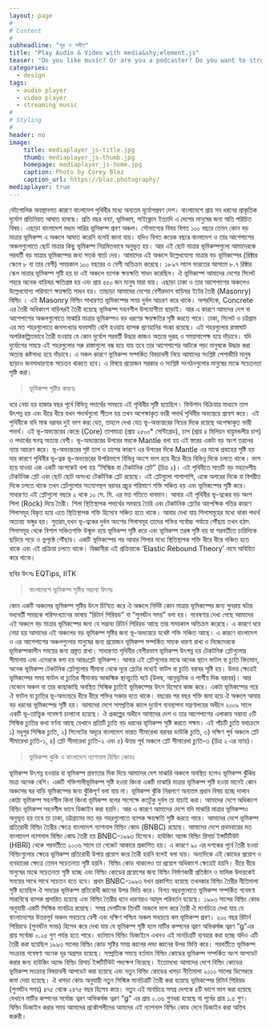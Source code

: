 ```yaml
---
layout: page
#
# Content
#
subheadline: "সুর ও সঙ্গীত"
title: "Play Audio & Video with media&shy;element.js"
teaser: "Do you like music? Or are you a podcaster? Do you want to stream your videos in a nice player? Than you likely will like the integration of <em>mediaelement.js</em>. It enables you to play music and stream video in a consistent player that looks in each browser delicious. It even works in IE6-8."
categories:
  - design
tags:
  - audio player
  - video player
  - streaming music
#
# Styling
#
header: no
image:
    title: mediaplayer_js-title.jpg
    thumb: mediaplayer_js-thumb.jpg
    homepage: mediaplayer_js-home.jpg
    caption: Photo by Corey Blaz
    caption_url: https://blaz.photography/
mediaplayer: true
---
```


ভৌগোলিক অবস্থানগত কারণে বাংলাদেশ পৃথিবীর মধ্যে অন্যতম দূর্যোগপ্রবণ দেশ। বাংলাদেশে প্রায় সব ধরনের প্রাকৃতিক দূর্যোগ প্রতিনিয়ত আঘাত হানছে। প্রতি বছর বন্যা, ভূমিধ্বস, সাইক্লোন ইত্যাদি এ দেশের মানুষের জন্য অতি পরিচিত বিষয়। এছাড়া বাংলাদেশ মধ্যম সারির ভূমিকম্প প্রবণ অঞ্চল। সৌভাগ্যের বিষয় বিগত ১০০ বছরে তেমন কোন বড় মাত্রার ভূমিকম্প এ অঞ্চলে আঘাত করেনি বলেই জানা যায়। যদিও বিগত কয়েক বছরে বাংলাদেশ ও তার আশেপাশের অঞ্চলগুলোতে ছোট মাত্রার কিছু ভূমিকম্প নিয়মিতভাবে অনুভূত হয়। আর এই ছোট মাত্রার ভূমিকম্পগুলো আমাদেরকে পরবর্তী বড় মাত্রার ভূমিকম্পের জন্য সতর্ক বার্তা দেয়। আমাদের এই অঞ্চলে উল্লেখযোগ্য মাত্রার বড় ভূমিকম্পের (রিক্টার স্কেলে ৮ বা তার বেশী) সময়কাল ১০০ বছরের ও বেশী অতিক্রম করেছে। ১৮৯৭ সালে ভারতের আসামে ৮.৭ রিক্টার স্কেল মাত্রার ভূমিকম্প সৃষ্টি হয় যা এই অঞ্চলে ব্যাপক ক্ষয়ক্ষতি সাধন করেছিল। ঐ ভূমিকম্পে আমাদের দেশের সিলেট শহরে অনেক বাড়িঘর ক্ষতিগ্রস্ত হয় এবং প্রায় ৫৫০ জন মানুষ মারা যায়। এছাড়া ঢাকা ও তার আশেপাশের অঞ্চলেও উল্লেখযোগ্য পরিমাণে ক্ষয়ক্ষতি সাধন হয়। তাছাড়া আমাদের দেশের বেশীরভাগ বাড়িঘর ইটের তৈরী (Masonry) বিল্ডিং । এই Masonry বিল্ডিং সাধারণত ভূমিকম্পের সময় দুর্বল আচরণ করে থাকে। অপরদিকে, Concrete এর তৈরী অধিকাংশ   বাড়িঘরই তৈরী হয়েছে ভূমিকম্প সহনশীল উপযোগীতা ছাড়াই। আর এ কারণে আমদের দেশ বা আশেপাশের অঞ্চলগুলোতে মাঝারি মাত্রার ভূমিকম্পও বড় ধরণের ক্ষয়ক্ষতির সৃষ্টি করতে পারে। ঢাকা, সিলেট ও চট্টগ্রাম এর মত শহরগুলোতে জনসংখ্যার ঘনবসতি বেশি হওয়ায় ব্যাপক প্রাণহানির শংকা রয়েছে। এই শহরগুলোর রাস্তাঘাট অপরিকল্পিতভাবে তৈরী হওয়ায় যে কোন দুর্যোগ পরবর্তী উদ্ধার কাজও অত্যন্ত দুরূহ ও সময়সাপেক্ষ হয়ে দাঁড়াবে। যদি দুর্যোগের সময়ে এই শহরগুলোর সরু রাস্তাগুলো বন্ধ হয়ে যায় তবে তার আশেপাশের আটকে পড়া মানুষকে উদ্ধার করা অত্যন্ত কষ্টসাধ্য হয়ে দাঁড়াবে। এ সকল কারণে ভূমিকম্প সম্পর্কিত বিষয়াবলী নিয়ে আমাদের সংশ্লিষ্ট পেশাজীবি মানুষ ছাড়াও জনসাধারণকে সচেতন থাকতে হবে। এ বিষয়ে প্রয়োজন সরকার ও সংশ্লিষ্ট সংগঠনগুলোর মানুষের মাঝে সচেতনতা সৃষ্টি করা।

> ভূমিকম্প সৃষ্টির কারণঃ

ধরে নেয়া হয় হাজার বছর পূর্বে বিভিন্ন পদার্থের সমন্বয়ে এই পৃথিবীর সৃষ্টি হয়েছিল। ফিউশান বিক্রিয়ার মাধ্যমে তাপ উৎপন্ন হয় এবং ধীরে ধীরে যখন পদার্থগুলো শীতল হয় তখন অপেক্ষাকৃত ভারী পদার্থ পৃথিবীর অভ্যন্তরে প্রবেশ করে। এই পৃথিবীকে যদি মাঝ বরাবর দুই ভাগ করা যেত, তাহলে দেখা যেত ভূ-অভ্যন্তরের নিচের দিকে রয়েছে অপেক্ষাকৃত ভারী পদার্থ। এই ভূ-অভ্যন্তরের কেন্দ্রে (Core) তাপমাত্রা (প্রায় ২৫০০° সেন্টিগ্রেড), চাপ (প্রায় ৪ মিলিয়ন বায়ুমন্ডলীয় চাপ) ও পদার্থের ঘনত্ব অত্যন্ত বেশী। ভূ-অভ্যন্তরের উপরের স্তরকে Mantle বলা হয় এই স্তরের একটা বড় অংশ তরলের ন্যায় আচরণ করে।   ভূ-অভ্যন্তরের সৃষ্ট তাপ ও চাপের কারণে এর উপরের দিকে Mantle এর মাঝে প্রবাহের সৃষ্টি হয় যার কারণে পৃথিবীর ভূ-ত্বক ভূ-অভ্যন্তরের উপরিভাগে বিভিন্ন অংশে ভাগ হয়ে ধীরে ধীরে বিভিন্ন দিকে চলতে থাকে। ভাগ হয়ে যাওয়া এক একটি অংশকেই বলা হয় “সিস্মিক বা টেকটনিক প্লেট” (চিত্র ২)। এই পৃথিবীতে সাতটি বড় মহাদেশীয় টেকটনিক প্লেট এবং ছোট ছোট অসংখ্য টেকটনিক প্লেট রয়েছে। এই প্লেটগুলো পাশাপাশি, একে অপরের দিকে বা বিপরীত দিকে চলতে থাকে তখন প্লেটগুলোর সংযোগস্থল বরাবর প্রচুর পরিমাণে শক্তি সঞ্চিত হয় এবং ভূমিকম্পের সৃষ্টি করে। সাধারণত এই প্লেটগুলো বছরে ২ থকে ১০ সে. মি. এর মত গতিতে ধাবমান। আবার এই পৃথিবীর ভূ-ত্বকের বড় অংশ শিলা (Rock) দিয়ে তৈরী। শিলা স্থিতিস্থাপক পদার্থের  সমন্বয়ে তৈরি এবং টেকটনিক প্লেটের আপেক্ষিক গতির কারণে শিলাসমূহ বিকৃত হয়ে এতে স্থিতিস্থাপক শক্তি হিসেবে সঞ্চিত হতে থাকে।  আবার দেখা যায় শিলাসমূহের মধ্যে থাকা পদার্থ অত্যন্ত্য ভঙ্গুর হয়। সুতরাং,যখন ভূ-ত্বকের দুর্বল অংশের শিলাসমূহ তাদের শক্তির সর্বোচ্চ পর্যায়ে পৌঁছায় তখন হঠাৎ শিলাসমূহ থেকে বিশাল সঞ্চিতশক্তি উন্মুক্ত হয়ে ভূমিকম্প সৃষ্টি করে এবং ভূমিকম্প তরঙ্গ সৃষ্টি হয় যা পরবর্তীতে চারিদিকে ছড়িয়ে পড়ে ও ভুপৃষ্ঠে পৌঁছায়। একটি ভূমিকম্পের পর আবার শিলার মধ্যে স্থিতিস্থাপক শক্তি ধীরে ধীরে সঞ্চিত হতে থাকে এবং এই প্রক্রিয়া চলতে থাকে। বিজ্ঞানীরা এই প্রক্রিয়াকে ‘Elastic Rebound Theory’  নামে অবিহিত করে থাকে।

ছবির উৎসঃ EQTips, IITK

> বাংলাদেশে ভূমিকম্প সৃষ্টির সম্ভাব্য উৎসঃ

কোন একটি অঞ্চলের ভূমিকম্প সৃষ্টির উৎস চিন্হিত করে ঐ অঞ্চলে  নির্দিষ্ট কোন মাত্রার ভূমিকম্পের জন্য পুনরায় ঘটার মধ্যবর্তী সময়কে পরিসংখ্যানের ভাষায় “রিটার্ন পিরিয়ড” বা “পুনর্ঘটন সময়” বলা হয়। গবেষণায় দেখা গেছে আমাদের এই অঞ্চলে বড় মাত্রার ভূমিকম্পের জন্য যে সম্ভাব্য রিটার্ন পিরিয়ড আছে তার সময়কাল অতিক্রম করেছে। এ কারণে ধরে নেয়া হয় আমাদের এই অঞ্চলের বড় ভূমিকম্প সৃষ্টির জন্য ভূ-অভ্যন্তরে যথেষ্ট শক্তি সঞ্চিত আছে। এ কারণে বাংলাদেশ ও এর আশেপাশের অঞ্চলগুলোর মানুষের জন্য প্রয়োজন ভূমিকম্প সম্পর্কিত সম্যক ধারণা রাখা ও নিজেদেরকে ভূমিকম্পকালীন সময়ের জন্য প্রস্তুত রাখা। সাধারণত পৃথিবীর বেশীরভাগ ভূমিকম্প উৎপন্ন হয় টেকটনিক প্লেটগুলোর সীমানায় এবং এদেরকে বলা হয় আন্তঃপ্লেট ভূমিকম্প। আবার এই প্লেটগুলোর মাঝে অনেক স্থানে ফাটল বা চ্যুতি বিদ্যমান, অনেক ভূমিকম্প টেকটনিক প্লেটগুলোর সীমানা থেকে দূরে প্লেটের মধ্যেই ফাটল বা চ্যুতি বরাবর সৃষ্টি হয়। উভয় ক্ষেত্রেই ভূমিকম্পের সময় ফাটল বা চ্যুতির সীমানায় আকস্মিক স্থানচ্যুতি ঘটে (উলম্ব, আনুভূমিক ও পার্শীয় দিক বরাবর)। আর যেকোন অঞ্চল বা তার কাছাকাছি অবস্থিত সিস্মিক চ্যুতিই ভূমিকম্পের উৎস হিসেবে কাজ করে। একটা ভূমিকম্পের পরে ঐ ফাটল বা চ্যুতির ভূ-অভ্যন্তরে ধীরে ধীরে শক্তির সঞ্চার হতে থাকে। বছরের পর বছর শক্তি জমা হয়ে ঐ অঞ্চলে আবার বড় ধরনের ভূমিকম্পের সৃষ্টি হয়। আমাদের দেশে সাম্প্রতিক কালে দুর্যোগ ব্যবস্থাপনা মন্ত্রণালয়ের অধীনে ২০০৯ সালে একটি ভূ-তাত্ত্বিক গবেষণা চালানো হয়েছে। ঐ প্রকল্পের অধীনে আমাদের দেশ ও তার আশেপাশের এলাকায় সম্ভাব্য ৫টি সিস্মিক চ্যুতির কথা বর্ণনা আছে যেখানে প্রতিটি চ্যুতি বড় ধরনের ভূমিকম্প সৃষ্টি করতে সক্ষম। এই পাঁচটি চ্যুতি যথাক্রমে ১) মধুপুর সিস্মিক চ্যুতি, ২) সিলেটের অদূরে বাংলাদেশ ভারত সীমারেখা বরাবর ডাউকি চ্যুতি, ৩) দক্ষিণ পূর্ব অঞ্চলে প্লেট সীমারেখা চ্যুতি-১, ৪) প্লেট সীমারেখা চ্যুতি-২ এবং ৫) উত্তর পূর্ব অঞ্চলে প্লেট সীমারেখা চ্যুতি-৩ (চিত্র ২ এর ন্যায়)।

> ভুমিকম্প ঝুকি ও বাংলাদেশ ন্যাশনাল বিল্ডিং কোডঃ  

ভূমিকম্প উৎপন্ন হওয়ার বা ভূমিকম্প প্রবণতার দিক দিয়ে আমাদের দেশ মাঝারি অঞ্চলে অবস্থিত হলেও ভূমিকম্প ঝুঁকির  মাত্রা অনেক বেশি। একটি শক্তিশালীভূমিকম্প সৃষ্টি হওয়া কিংবা একটি মাঝারি মাত্রার ভূমিকম্প সৃষ্টি হওয়া মানেই কোন অঞ্চলের ঘর বাড়ি ভূমিকম্পের জন্য ঝুঁকিপূর্ণ বলা যায় না। ভূমিকম্প ঝুঁকি নিরূপণে অন্যতম প্রধান বিষয় হচ্ছে দালান কোঠা ভূমিকম্প সহনশীল কিনা কিংবা ভূমিকম্প বলের সাপেক্ষে কতটুকু দুর্বল তা যাচাই করা। আমাদের দেশে অধিকাংশ বিল্ডিং ভূমিকম্প সহনশীল ভাবে ডিজাইন করা হয়নি। আর এ কারণে আমাদের দেশে যদি মাঝারি মাত্রার ভূমিকম্পও অনুভূত হয় তবে তা ঢাকা, চট্টগ্রামের মত বড় শহরগুলোতে ব্যাপক ক্ষয়ক্ষতি সৃষ্টি করতে পারে। আমাদের দেশে ভূমিকম্প প্রতিরোধী বিল্ডিং তৈরীর ক্ষেত্রে বাংলাদেশ ন্যাশনাল বিল্ডিং কোড (BNBC) রয়েছে। আমাদের দেশে প্রথমবারের মত বাংলাদেশ ন্যাশনাল বিল্ডিং কোড তৈরী হয় BNBC-১৯৯৩ হিসেবে। হাউজিং অ্যান্ড বিল্ডিং রিসার্চ ইন্সটিটিউট (HBRI) থেকে পরবর্তীতে ২০০৬ সালে তা গেজেট আকারে প্রকাশিত হয়। এ কারণে ৯০ এর দশকের পূর্বে তৈরী হওয়া বিল্ডিংগুলোর ক্ষেত্রে ভূমিকম্প প্রতিরোধী উপায় প্রয়োগ করে তৈরী হয়নি বলেই বলা যায়। অন্যদিকে এই কোডের প্রয়োগ ও ব্যবহারের ক্ষেত্রে তেমন সচেতনতা সৃষ্টি হয়নি। বিল্ডিং কোড থাকলেও তা প্রয়োগ অধিকাংশ ক্ষেত্রেই হয়নি। ধীরে ধীরে মানুষের মাঝে সচেতনতা সৃষ্টি হচ্ছে এবং বিল্ডিং কোডের প্রয়োগের জন্য বিল্ডিং নির্মাণকারী প্রতিষ্ঠান ও মালিক উভয়কেই সময়ের সাথে সাথে সচেতন হতে হবে। প্রথম BNBC-১৯৯৩ যখন প্রকাশিত হয়েছে তখনকার বিল্ডিং তৈরীর নীতিমালা সৃষ্টি হয়েছিল ঐ সময়ের ভূমিকম্প প্রতিরোধী জ্ঞানের উপর ভিত্তি করে। বিগত বছরগুলোতে ভূমিকম্প সম্পর্কিত গবেষণা সারাবিশ্বে ব্যাপক প্রসারিত হয়েছে এবং বিল্ডিং তৈরীর ধ্যান ধারণারও আমূল পরিবর্তন হয়েছে। ১৯৯৩ সালের বিল্ডিং কোড অনুযায়ী একটি সিস্মিক মানচিত্র রয়েছে। সমগ্র দেশটিকে তিনটি অঞ্চলে ভাগ করে তৈরী ঐ মানচিত্রে দেখা যায় যে বাংলাদেশের উত্তরপূর্ব অঞ্চল সবচেয়ে বেশী এবং দক্ষিণ পশ্চিম অঞ্চল সবচেয়ে কম ভূমিকম্প প্রবণ। ২০০ বছর রিটার্ন পিরিয়ডে (পুনর্ঘটন সময়) হিসেব করে দেখা যায় যে ভূমিকম্প সৃষ্টি হলে মাটির কম্পনের ত্বরণ অভিকর্ষজ ত্বরণ “g”এর প্রায় সর্বোচ্চ ০.২৫ গুণ পর্যন্ত হতে পারে। বর্তমানে বিল্ডিং ডিজাইনে এখনও এই মানচিত্রটি ব্যবহার করা হচ্ছে যদিও এটি তৈরী করা হয়েছিল ১৯৯৩ সালের বিল্ডিং কোড সৃষ্টির সময় কালের লভ্য জ্ঞানের উপর ভিত্তি করে। পরবর্তীতে ভূমিকম্প সংক্রান্ত গবেষণা অনেক দূর অগ্রসর হয়েছে। সম্প্রতিক সময়ে বর্তমান বিল্ডিং কোডের ভূমিকম্প সম্পর্কিত অংশ আপডেট করার জন্য  হাউজিং অ্যান্ড বিল্ডিং রিসার্চ ইন্সটিটিউট পদক্ষেপ নিয়েছে। ইতোমধ্যে আমাদের দেশে বিল্ডিং কোডের ভূমিকম্প সংক্রান্ত বিষয়াবলী আপডেট করা হয়েছে এবং নতুন বিল্ডিং কোডের খসড়া নীতিমালা ২০১০ সালের ডিসেম্বরে জমা দেয়া হয়েছে। ঐ খসড়া কোড অনুযায়ী নতুন সিস্মিক মানচিত্রটি তৈরী করা হয়েছে ভূমিকম্পের রিটার্ন পিরিয়ড (পুনর্ঘটন সময়) ৪৭৫ থেকে ২৪৭৫ বছর হিসেব করে। নতুন এই মানচিত্রে সমগ্র দেশকে ৪টি ভাগে ভাগ করা হয়েছে যেখানে মাটির কম্পনের সর্বোচ্চ ত্বরণ অভিকর্ষজ ত্বরণ “g” এর প্রায় ০.৩৬ গুণধরা হয়েছে যা পূর্বের প্রায় ১.৫ গুণ। বিল্ডিং ডিজাইন করার সময় আমাদের প্রকৌশলীদের আমদের এই ন্যাশনাল বিল্ডিং কোড মেনে ডিজাইন করা অতিব জরুরী। 
